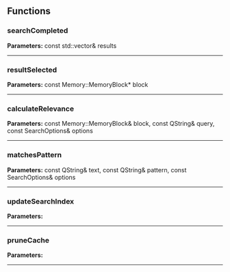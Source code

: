 
## Functions

### searchCompleted



**Parameters:** const std::vector<SearchResult>& results

---

### resultSelected



**Parameters:** const Memory::MemoryBlock* block

---

### calculateRelevance



**Parameters:** const Memory::MemoryBlock& block, 
                           const QString& query,
                           const SearchOptions& options

---

### matchesPattern



**Parameters:** const QString& text, 
                       const QString& pattern,
                       const SearchOptions& options

---

### updateSearchIndex



**Parameters:** 

---

### pruneCache



**Parameters:** 

---
